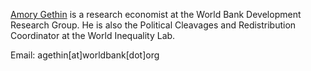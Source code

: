 [Amory Gethin](https://amory-gethin.fr) is a research economist at the World Bank Development Research Group. He is also the Political Cleavages and Redistribution Coordinator at the World Inequality Lab. 

Email: agethin[at]worldbank[dot]org
